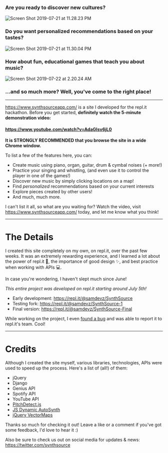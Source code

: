 ### Are you ready to discover new cultures?

![Screen Shot 2019-07-21 at 11.28.23 PM](https://storage.googleapis.com/replit/images/1563766264820_f3fe072f988f7b19167ba7ee68110606.png)

### Do you want personalized recommendations based on your tastes?

![Screen Shot 2019-07-21 at 11.30.04 PM](https://storage.googleapis.com/replit/images/1563766308484_cfc4b7e6b1c9408af87ef32289f3d84e.png)

### How about fun, educational games that teach you about music?


![Screen Shot 2019-07-22 at 2.20.24 AM](https://storage.googleapis.com/replit/images/1563776475085_aa83b2787e01c719849f7d8f3d81d9f4.png)


### ...and so much more? Well, you've come to the right place!

***

https://www.synthsourceapp.com/ is a site I developed for the repl.it hackathon. Before you get started, **definitely watch the 5-minute demonstration video:**

#### https://www.youtube.com/watch?v=AdaGIsv6jL0

**It is STRONGLY RECOMMENDED that you browse the site in a wide Chrome window.**

To list a few of the features here, you can:

- Create music using piano, organ, guitar, drum & cymbal noises (+ more!)
- Practice your singing and whistling, (and even use it to control the player in one of the games!)
- Discover new music by simply clicking locations on a map!
- Find *personalized* recommendations based on your current interests
- Explore pieces created by other users!
- And much, much more.

I can't list it all, so what are you waiting for? Watch the video, visit https://www.synthsourceapp.com/ today, and let me know what you think!

***

# The Details

I created this site completely on my own, on repl.it, over the past few weeks. It was an extremely rewarding experience, and I learned a lot about the power of repl.it 💪, the importance of good design ✨, and best practice when working with APIs 💻.

In case you're wondering, I haven't slept much since June!

*This entire project was developed on repl.it starting around July 5th!*

- Early development: https://repl.it/@samdevz/SynthSource
- Testing fork: https://repl.it/@samdevz/SynthSource-1
- Final version: https://repl.it/@samdevz/SynthSource-Final

While working on the project, I even [found a bug](https://repl.it/bugs/p/django-repls-arent-installing-packages-correctly) and was able to report it to repl.it's team. Cool!

***

# Credits

Although I created the site myself, various libraries, technologies, APIs were used to speed up the process. Here's a list of (all!) of them:

- jQuery
- Django
- Genius API
- Spotify API
- YouTube API
- [PitchDetect.js](https://github.com/cwilso/PitchDetect)
- [JS Dynamic AutoSynth](https://keithwhor.com/music/)
- [jQuery VectorMaps](http://jvectormap.com)

Thanks so much for checking it out! Leave a like or a comment if you've got some feedback, I'd love to hear it :)

Also be sure to check us out on social media for updates & news:
https://twitter.com/synthsource
